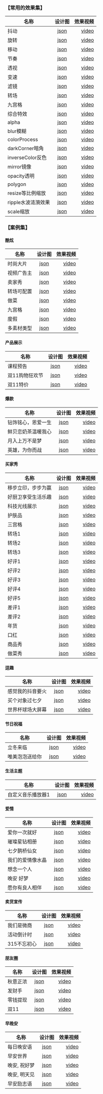 
### 【常用的效果集】
名称|设计图|效果视频
--|:--:|--:
抖动	|[json](	https://videofactory.oss-cn-shanghai.aliyuncs.com/res/json/抖动.json	)| [video](	http://test-v.oss-cn-shanghai.aliyuncs.com/hypnos-blueprint/output-2817-933344.mp4	)
旋转	|[json](	https://videofactory.oss-cn-shanghai.aliyuncs.com/res/json/旋转.json	)| [video](	http://test-v.oss-cn-shanghai.aliyuncs.com/hypnos-blueprint/output-2818-220829.mp4	)
移动	|[json](	https://videofactory.oss-cn-shanghai.aliyuncs.com/res/json/移动.json	)| [video](	http://test-v.oss-cn-shanghai.aliyuncs.com/hypnos-blueprint/output-2819-217835.mp4	)
节奏	|[json](	https://videofactory.oss-cn-shanghai.aliyuncs.com/res/json/节奏.json	)| [video](	http://test-v.oss-cn-shanghai.aliyuncs.com/hypnos-blueprint/output-2820-045459.mp4	)
透视	|[json](	https://videofactory.oss-cn-shanghai.aliyuncs.com/res/json/透视.json	)| [video](	http://test-v.oss-cn-shanghai.aliyuncs.com/hypnos-blueprint/output-2822-061091.mp4	)
变速	|[json](	https://videofactory.oss-cn-shanghai.aliyuncs.com/res/json/变速2.json	)| [video](	http://test-v.oss-cn-shanghai.aliyuncs.com/hypnos-blueprint/output-2823-620880.mp4	)
滤镜	|[json](	https://videofactory.oss-cn-shanghai.aliyuncs.com/res/json/滤镜2.json	)| [video](	http://test-v.oss-cn-shanghai.aliyuncs.com/hypnos-blueprint/output-2824-853064.mp4	)
转场	|[json](	https://videofactory.oss-cn-shanghai.aliyuncs.com/res/json/转场2.json	)| [video](	http://test-v.oss-cn-shanghai.aliyuncs.com/hypnos-blueprint/output-2825-814945.mp4	)
九宫格	|[json](	https://videofactory.oss-cn-shanghai.aliyuncs.com/res/json/九宫格.json	)| [video](	http://test-v.oss-cn-shanghai.aliyuncs.com/hypnos-blueprint/output-2826-384173.mp4	)
综合特效	|[json](	https://videofactory.oss-cn-shanghai.aliyuncs.com/res/json/综合特效.json	)| [video](	http://test-v.oss-cn-shanghai.aliyuncs.com/hypnos-blueprint/output-2827-706205.mp4	)
alpha	|[json](	https://videofactory.oss-cn-shanghai.aliyuncs.com/res/json/alpha.json	)| [video](	http://test-v.oss-cn-shanghai.aliyuncs.com/hypnos-blueprint/output-2806-572921.mp4	)
blur模糊	|[json](	https://videofactory.oss-cn-shanghai.aliyuncs.com/res/json/blur模糊.json	)| [video](	http://test-v.oss-cn-shanghai.aliyuncs.com/hypnos-blueprint/output-2807-196720.mp4	)
colorProcess	|[json](	https://videofactory.oss-cn-shanghai.aliyuncs.com/res/json/colorProcess.json	)| [video](	http://test-v.oss-cn-shanghai.aliyuncs.com/hypnos-blueprint/output-2808-997660.mp4	)
darkCorner暗角	|[json](	https://videofactory.oss-cn-shanghai.aliyuncs.com/res/json/darkCorner暗角.json	)| [video](	http://test-v.oss-cn-shanghai.aliyuncs.com/hypnos-blueprint/output-2809-875869.mp4	)
inverseColor反色	|[json](	https://videofactory.oss-cn-shanghai.aliyuncs.com/res/json/inverseColor反色.json	)| [video](	http://test-v.oss-cn-shanghai.aliyuncs.com/hypnos-blueprint/output-2810-341471.mp4	)
mirror镜像	|[json](	https://videofactory.oss-cn-shanghai.aliyuncs.com/res/json/mirror镜像.json	)| [video](	http://test-v.oss-cn-shanghai.aliyuncs.com/hypnos-blueprint/output-2811-585176.mp4	)
opacity透明	|[json](	https://videofactory.oss-cn-shanghai.aliyuncs.com/res/json/opacity透明.json	)| [video](	http://test-v.oss-cn-shanghai.aliyuncs.com/hypnos-blueprint/output-2812-691023.mp4	)
polygon	|[json](	https://videofactory.oss-cn-shanghai.aliyuncs.com/res/json/polygon.json	)| [video](	http://test-v.oss-cn-shanghai.aliyuncs.com/hypnos-blueprint/output-2813-181143.mp4	)
resize等比例缩放	|[json](	https://videofactory.oss-cn-shanghai.aliyuncs.com/res/json/resize等比例缩放.json	)| [video](	http://test-v.oss-cn-shanghai.aliyuncs.com/hypnos-blueprint/output-2814-320944.mp4	)
ripple水波涟漪效果	|[json](	https://videofactory.oss-cn-shanghai.aliyuncs.com/res/json/ripple水波涟漪效果.json	)| [video](	http://test-v.oss-cn-shanghai.aliyuncs.com/hypnos-blueprint/output-2815-326608.mp4	)
scale缩放	|[json](	https://videofactory.oss-cn-shanghai.aliyuncs.com/res/json/scale缩放.json	)| [video](	http://test-v.oss-cn-shanghai.aliyuncs.com/hypnos-blueprint/output-2816-181991.mp4	)





### 【案例集】
#### 酷炫
名称|设计图|效果视频
--|:--:|--:
时尚大片| [json](https://videofactory.oss-cn-shanghai.aliyuncs.com/designmap_v2/baokuan/dior.json)| [video](https://cpc-video-make.oss-cn-beijing.aliyuncs.com/common/o-178152.mp4)
视频广告主| [json](https://videofactory.oss-cn-shanghai.aliyuncs.com/designmap_v2/baokuan/18.json)| [video](https://cpc-video-make.oss-cn-beijing.aliyuncs.com/common/o-178116.mp4)
卖家秀| [json](https://videofactory.oss-cn-shanghai.aliyuncs.com/designmap_v2/baokuan/ripple.json)| [video](http://test-v.oss-cn-shanghai.aliyuncs.com/vcs/o-184649.mp4)
转场可配置| [json](https://videofactory.oss-cn-shanghai.aliyuncs.com/designmap_v2/kuxuan/life.json)| [video](http://test-v.oss-cn-shanghai.aliyuncs.com//vcs/o-183041.mp4)
做菜| [json](https://videofactory.oss-cn-shanghai.aliyuncs.com/designmap_v2/kuxuan/makeDish.json)| [video](http://test-v.oss-cn-shanghai.aliyuncs.com//vcs/o-183043.mp4)
九宫格| [json](https://videofactory.oss-cn-shanghai.aliyuncs.com/designmap_v2/kuxuan/nineGrids.json)| [video](http://test-v.oss-cn-shanghai.aliyuncs.com//vcs/o-185226.mp4)
度假| [json](https://videofactory.oss-cn-shanghai.aliyuncs.com/designmap_v2/kuxuan/tour0.json)| [video](http://test-v.oss-cn-shanghai.aliyuncs.com//vcs/o-185203.mp4)
多素材类型| [json](https://videofactory.oss-cn-shanghai.aliyuncs.com/designmap_v2/kuxuan/tour2.json)| [video](http://test-v.oss-cn-shanghai.aliyuncs.com//vcs/o-184493.mp4)


#### 产品展示
名称|设计图|效果视频
--|:--:|--:
课程预告| [json](https://videofactory.oss-cn-shanghai.aliyuncs.com/designmap_v2/chanpinzhanshi/kechengyugao.json)| [video](https://cpc-video-make.oss-cn-beijing.aliyuncs.com/common/o-177709.mp4)
双11购物狂欢节| [json](https://videofactory.oss-cn-shanghai.aliyuncs.com/designmap_v2/chanpinzhanshi/shuangshiyigouwu.json)| [video](https://cpc-video-make.oss-cn-beijing.aliyuncs.com/common/o-177562.mp4)
双11特价| [json](https://videofactory.oss-cn-shanghai.aliyuncs.com/designmap_v2/chanpinzhanshi/shuangshiyitejia.json)| [video](https://cpc-video-make.oss-cn-beijing.aliyuncs.com/common/o-177564.mp4)


#### 爆款
名称|设计图|效果视频
--|:--:|--:
钻饰铭心，恩爱一生| [json](https://videofactory.oss-cn-shanghai.aliyuncs.com/designmap_v2/baokuan/21.json)| [video](https://cpc-video-make.oss-cn-beijing.aliyuncs.com/common/o-177726.mp4)
鲜贝恋奶茶温暖我心| [json](https://videofactory.oss-cn-shanghai.aliyuncs.com/designmap_v2/baokuan/13.json)| [video](https://cpc-video-make.oss-cn-beijing.aliyuncs.com/common/o-177723.mp4)
月入上万不是梦| [json](https://videofactory.oss-cn-shanghai.aliyuncs.com/designmap_v2/baokuan/10.json)| [video](https://cpc-video-make.oss-cn-beijing.aliyuncs.com/common/o-177721.mp4)
英雄，为你而战| [json](https://videofactory.oss-cn-shanghai.aliyuncs.com/designmap_v2/baokuan/22.json)| [video](https://cpc-video-make.oss-cn-beijing.aliyuncs.com/common/o-177725.mp4)


#### 买家秀
名称|设计图|效果视频
--|:--:|--:
移步立印，步步为赢| [json](https://videofactory.oss-cn-shanghai.aliyuncs.com/designmap_v2/baokuan/20.json)| [video](https://cpc-video-make.oss-cn-beijing.aliyuncs.com/common/o-177732.mp4)
好厨卫享受生活乐趣| [json](https://videofactory.oss-cn-shanghai.aliyuncs.com/designmap_v2/baokuan/19.json)| [video](https://cpc-video-make.oss-cn-beijing.aliyuncs.com/common/o-178196.mp4)
科技光线展示| [json](1,https://videofactory.oss-cn-shanghai.aliyuncs.com/designmap_v2/maihuoxuanchuan/kejiguangxianzhanshi.json)| [video](https://cpc-video-make.oss-cn-beijing.aliyuncs.com/common/o-177720.mp4)
护肤品| [json](https://videofactory.oss-cn-shanghai.aliyuncs.com/designmap_v2/maijiaxiu/hfp.json)| [video](http://test-v.oss-cn-shanghai.aliyuncs.com//vcs/o-185669.mp4)
三宫格| [json](https://videofactory.oss-cn-shanghai.aliyuncs.com/designmap_v2/maijiaxiu/sgt.json)| [video](http://test-v.oss-cn-shanghai.aliyuncs.com//vcs/o-185574.mp4)
转场1| [json](https://videofactory.oss-cn-shanghai.aliyuncs.com/designmap_v2/maijiaxiu/zc1.json)| [video](http://test-v.oss-cn-shanghai.aliyuncs.com//vcs/o-185696.mp4)
转场2| [json](https://videofactory.oss-cn-shanghai.aliyuncs.com/designmap_v2/maijiaxiu/zc2.json)| [video](http://test-v.oss-cn-shanghai.aliyuncs.com//vcs/o-185697.mp4)
转场3| [json](https://videofactory.oss-cn-shanghai.aliyuncs.com/designmap_v2/maijiaxiu/zc3.json)| [video](http://test-v.oss-cn-shanghai.aliyuncs.com//vcs/o-185698.mp4)
好评1| [json](https://videofactory.oss-cn-shanghai.aliyuncs.com/designmap_v2/maijiaxiu/hp1.json)| [video](http://test-v.oss-cn-shanghai.aliyuncs.com//vcs/o-185699.mp4)
好评2| [json](https://videofactory.oss-cn-shanghai.aliyuncs.com/designmap_v2/maijiaxiu/hp2.json)| [video](http://test-v.oss-cn-shanghai.aliyuncs.com//vcs/o-185700.mp4)
好评3| [json](https://videofactory.oss-cn-shanghai.aliyuncs.com/designmap_v2/maijiaxiu/hp3.json)| [video](http://test-v.oss-cn-shanghai.aliyuncs.com//vcs/o-185701.mp4)
好评4| [json](https://videofactory.oss-cn-shanghai.aliyuncs.com/designmap_v2/maijiaxiu/hp4.json)| [video](http://test-v.oss-cn-shanghai.aliyuncs.com//vcs/o-185704.mp4)
好评5| [json](https://videofactory.oss-cn-shanghai.aliyuncs.com/designmap_v2/maijiaxiu/hp5.json)| [video](http://test-v.oss-cn-shanghai.aliyuncs.com//vcs/o-185702.mp4)
差评1| [json](https://videofactory.oss-cn-shanghai.aliyuncs.com/designmap_v2/maijiaxiu/cp1.json)| [video](http://test-v.oss-cn-shanghai.aliyuncs.com//vcs/o-185703.mp4)
差评2| [json](https://videofactory.oss-cn-shanghai.aliyuncs.com/designmap_v2/maijiaxiu/cp2.json)| [video](http://test-v.oss-cn-shanghai.aliyuncs.com//vcs/o-185705.mp4)
年货| [json](https://videofactory.oss-cn-shanghai.aliyuncs.com/designmap_v2/maijiaxiu/guonian.json)| [video](http://test-v.oss-cn-shanghai.aliyuncs.com//vcs/o-185823.mp4)
口红| [json](https://videofactory.oss-cn-shanghai.aliyuncs.com/ios/res/duopai/json/kh.json)| [video](http://test-v.oss-cn-shanghai.aliyuncs.com//hypnos-blueprint/output-1170-663945.mp4)
商品秀| [json](https://videofactory.oss-cn-shanghai.aliyuncs.com/ios/res/mttest/json/tupianzhanshi.json)| [video](http://test-v.oss-cn-shanghai.aliyuncs.com//hypnos-blueprint/output-1223-336865.mp4)
做菜秀| [json](https://videofactory.oss-cn-shanghai.aliyuncs.com/ios/res/mttest/json/zuocai.json)| [video](http://test-v.oss-cn-shanghai.aliyuncs.com//hypnos-blueprint/output-1238-226206.mp4)



#### 逗趣
名称|设计图|效果视频
--|:--:|--:
感觉我的抖音要火| [json](https://videofactory.oss-cn-shanghai.aliyuncs.com/designmap_v2/douqu/wodedouyinyaohuo.json)| [video](https://cpc-video-make.oss-cn-beijing.aliyuncs.com/common/o-177529.mp4)
买个对象过七夕| [json](https://videofactory.oss-cn-shanghai.aliyuncs.com/designmap_v2/douqu/maigeduixiangguoqixi.json)| [video](https://cpc-video-make.oss-cn-beijing.aliyuncs.com/common/o-177531.mp4)
世界杯球场大屏幕| [json](https://videofactory.oss-cn-shanghai.aliyuncs.com/designmap_v2/douqu/shijiebei.json)| [video](https://cpc-video-make.oss-cn-beijing.aliyuncs.com/common/o-177536.mp4)


#### 节日祝福
名称|设计图|效果视频
--|:--:|--:
立冬来临| [json](https://videofactory.oss-cn-shanghai.aliyuncs.com/designmap_v2/festival/lidonglailin.json)| [video](https://cpc-video-make.oss-cn-beijing.aliyuncs.com/common/o-178189.mp4)
唯美泡泡送给你| [json](https://videofactory.oss-cn-shanghai.aliyuncs.com/designmap_v2/festival/weimeipaopao.json)| [video](https://cpc-video-make.oss-cn-beijing.aliyuncs.com/common/o-168251.mp4)


#### 生活主题
名称|设计图|效果视频
--|:--:|--:
自定义音乐播放器1| [json](https://videofactory.oss-cn-shanghai.aliyuncs.com/designmap_v2/life/custommusic.json)| [video](https://cpc-video-make.oss-cn-beijing.aliyuncs.com/common/o-168252.mp4)


#### 爱情
名称|设计图|效果视频
--|:--:|--:
爱你一次就好| [json](https://videofactory.oss-cn-shanghai.aliyuncs.com/designmap_v2/love/ainiyicijiuhao.json)| [video](https://cpc-video-make.oss-cn-beijing.aliyuncs.com/common/o-168246.mp4)
璀璨星钻相册| [json](https://videofactory.oss-cn-shanghai.aliyuncs.com/designmap_v2/love/cuicanxingzuan.json)| [video](https://cpc-video-make.oss-cn-beijing.aliyuncs.com/common/o-168247.mp4)
七夕鹊桥仙女| [json](https://videofactory.oss-cn-shanghai.aliyuncs.com/designmap_v2/love/qixiqueqiao.json)| [video](https://cpc-video-make.oss-cn-beijing.aliyuncs.com/common/o-168248.mp4)
我们的爱情像水晶| [json](https://videofactory.oss-cn-shanghai.aliyuncs.com/designmap_v2/love/shuijing.json)| [video](https://cpc-video-make.oss-cn-beijing.aliyuncs.com/common/o-168249.mp4)
想念一个人| [json](https://videofactory.oss-cn-shanghai.aliyuncs.com/designmap_v2/love/xiangnianyigeren.json)| [video](https://cpc-video-make.oss-cn-beijing.aliyuncs.com/common/o-172766.mp4)
晚安 好梦| [json](https://videofactory.oss-cn-shanghai.aliyuncs.com/designmap_v2/love/wananhaomeng.json)| [video](https://cpc-video-make.oss-cn-beijing.aliyuncs.com/common/o-172764.mp4)
愿你有良人相伴| [json](https://videofactory.oss-cn-shanghai.aliyuncs.com/designmap_v2/love/xiangban.json)| [video](https://cpc-video-make.oss-cn-beijing.aliyuncs.com/common/o-149247.mp4)

#### 卖货宣传
名称|设计图|效果视频
--|:--:|--:
我们是微商| [json](https://videofactory.oss-cn-shanghai.aliyuncs.com/designmap_v2/maihuoxuanchuan/womenshiweishang.json)| [video](https://cpc-video-make.oss-cn-beijing.aliyuncs.com/common/o-177565.mp4)
活动倒计时| [json](https://videofactory.oss-cn-shanghai.aliyuncs.com/designmap_v2/maihuoxuanchuan/huodongdaojishi.json)| [video](https://cpc-video-make.oss-cn-beijing.aliyuncs.com/common/o-177572.mp4)
315不忘初心| [json](https://videofactory.oss-cn-shanghai.aliyuncs.com/designmap_v2/maihuoxuanchuan/buwangchuxin.json)| [video](http://test-v.oss-cn-shanghai.aliyuncs.com//vcs/o-185159.mp4)

#### 朋友圈
名称|设计图|效果视频
--|:--:|--:
秋意正浓| [json](https://videofactory.oss-cn-shanghai.aliyuncs.com/designmap_v2/pengyouquan/qiyizhengnong.json)| [video](https://cpc-video-make.oss-cn-beijing.aliyuncs.com/common/o-177551.mp4)
发财手| [json](https://videofactory.oss-cn-shanghai.aliyuncs.com/designmap_v2/pengyouquan/facaishou.json)| [video](https://cpc-video-make.oss-cn-beijing.aliyuncs.com/common/o-177552.mp4)
零钱提现| [json](https://videofactory.oss-cn-shanghai.aliyuncs.com/designmap_v2/pengyouquan/lingqiantixian.json)| [video](https://cpc-video-make.oss-cn-beijing.aliyuncs.com/common/o-177553.mp4)
双11| [json](https://videofactory.oss-cn-shanghai.aliyuncs.com/designmap_v2/pengyouquan/shuangshiyi.json)| [video](https://cpc-video-make.oss-cn-beijing.aliyuncs.com/common/o-177554.mp4)


#### 早晚安
名称|设计图|效果视频
--|:--:|--:
每日晚安语| [json](https://videofactory.oss-cn-shanghai.aliyuncs.com/designmap_v2/zaowanan/meiriwanan.json)| [video](https://cpc-video-make.oss-cn-beijing.aliyuncs.com/common/o-177556.mp4)
早安世界| [json](https://videofactory.oss-cn-shanghai.aliyuncs.com/designmap_v2/zaowanan/zaoanshijie.json)| [video](https://cpc-video-make.oss-cn-beijing.aliyuncs.com/common/o-177557.mp4)
晚安, 祝好梦| [json](https://videofactory.oss-cn-shanghai.aliyuncs.com/designmap_v2/zaowanan/wananhaomeng.json)| [video](https://cpc-video-make.oss-cn-beijing.aliyuncs.com/common/o-177558.mp4)
晚安, 明天见| [json](https://videofactory.oss-cn-shanghai.aliyuncs.com/designmap_v2/zaowanan/wananmingtianjian.json)| [video](https://cpc-video-make.oss-cn-beijing.aliyuncs.com/common/o-177559.mp4)
早安励志语| [json](https://videofactory.oss-cn-shanghai.aliyuncs.com/designmap_v2/zaowanan/zaoanlizhi.json)| [video](https://cpc-video-make.oss-cn-beijing.aliyuncs.com/common/o-177560.mp4)



